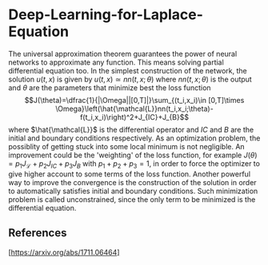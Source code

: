 # Deep-Learning-for-Laplace-Equation
The universal approximation theorem guarantees the power of neural networks to approximate any function. This means solving partial differential equation too. 
In the simplest construction of the network, the solution $u(t,x)$ is given by $u(t,x)\simeq nn(t,x;\theta)$ where $nn(t,x;\theta)$ is the output and $\theta$ are the parameters that minimize best the loss function $$J(\theta)=\dfrac{1}{|\Omega||[0,T]|}\sum_{(t_i,x_i)\in [0,T]\times \Omega}\left(\hat{\mathcal{L}}nn(t_i,x_i;\theta)-f(t_i,x_i)\right)^2+J_{IC}+J_{B}$$ where $\hat{\mathcal{L}}$ is the differential operator and $IC$ and $B$ are the initial and boundary conditions respectively. As an optimization problem, the possiblity of getting stuck into some local minimum is not negligible. An improvement could be the 'weighting' of the loss function, for example $J(\theta)=p_1 J_{\mathcal{L}}+p_2 J_{IC}+p_3 J_{B}$ with $p_1+p_2+p_3=1$, in order to force the optimizer to give higher account to some terms of the loss function. Another powerful way to improve the convergence is the construction of the solution in order to automatically satisfies initial and boundary conditions. Such minimization problem is called unconstrained, since the only term to be minimized is the differential equation.


## References
[https://arxiv.org/abs/1711.06464]
